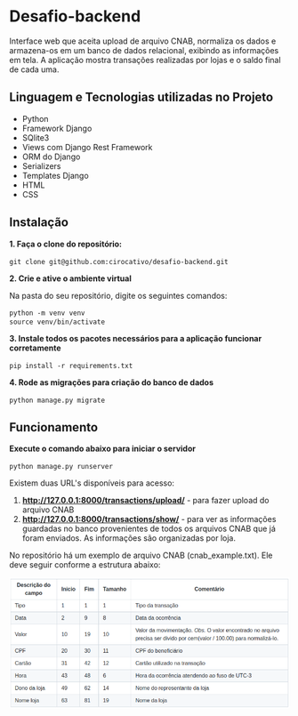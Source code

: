 # Desafio-backend
Interface web que aceita upload de arquivo CNAB, normaliza os dados e armazena-os em um banco de dados relacional, exibindo as informações em tela. A aplicação mostra transações realizadas por lojas e o saldo final de cada uma.

## Linguagem e Tecnologias utilizadas no Projeto
* Python
* Framework Django
* SQlite3
* Views com Django Rest Framework
* ORM do Django
* Serializers
* Templates Django
* HTML
* CSS

## Instalação

**1. Faça o clone do repositório:**

`git clone git@github.com:cirocativo/desafio-backend.git`

**2. Crie e ative o ambiente virtual**

Na pasta do seu repositório, digite os seguintes comandos:

```
python -m venv venv
source venv/bin/activate
```

**3. Instale todos os pacotes necessários para a aplicação funcionar corretamente**

`pip install -r requirements.txt`

**4. Rode as migrações para criação do banco de dados**

`python manage.py migrate`




## Funcionamento

**Execute o comando abaixo para iniciar o servidor**

`python manage.py runserver`

Existem duas URL's disponíveis para acesso:

1. **http://127.0.0.1:8000/transactions/upload/** - para fazer upload do arquivo CNAB
2. **http://127.0.0.1:8000/transactions/show/** - para ver as informações guardadas no banco provenientes de todos os arquivos CNAB que já foram enviados. As informações são organizadas por loja.

No repositório há um exemplo de arquivo CNAB (cnab_example.txt). Ele deve seguir conforme a estrutura abaixo:

![cnab documentation](https://github.com/cirocativo/desafio-backend/blob/master/assets/cnab_documentation.png)
